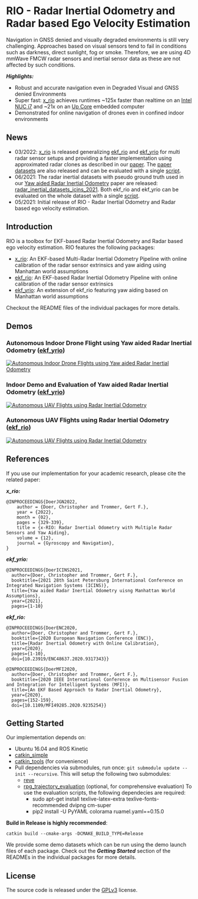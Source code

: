 # RIO - Radar Inertial Odometry and Radar based Ego Velocity Estimation
Navigation in GNSS denied and visually degraded environments is still very challenging. 
Approaches based on visual sensors tend to fail in conditions such as darkness, direct sunlight, fog or smoke.
Therefore, we are using 4D mmWave FMCW radar sensors and inertial sensor data as these are not affected by such conditions.

***Highlights:***
- Robust and accurate navigation even in Degraded Visual and GNSS denied Environments
- Super fast: [x_rio](./x_rio) achieves runtimes ~125x faster than realtime on an [Intel NUC i7](https://www.intel.com/content/www/us/en/products/sku/130392/intel-nuc-kit-nuc7i7dnke/specifications.html) and ~21x on an [Up Core](https://up-shop.org/up-core-series.html) embedded computer
- Demonstrated for online navigation of drones even in confined indoor environments

## News
- 03/2022: [x_rio](./x_rio) is released generalizing  [ekf_rio](./ekf_rio) and [ekf_yrio](./ekf_yrio) for multi radar sensor setups and providing a faster implementation using approximated radar clones as described in our [paper](https://christopherdoer.github.io/publication/2022_02_JGN2022). 
  The [paper datasets](https://christopherdoer.github.io/datasets/multi_radar_inertial_datasets_JGN2022) are also released and can be evaluated with a single [script](./x_rio/python/evaluate_jgn2022_datasets.py).
- 06/2021: The radar inertial datasets with pseudo ground truth used in our [Yaw aided Radar Inertial Odometry](https://christopherdoer.github.io/publication/2021_05_ICINS2021) paper are released: [radar_inertial_datasets_icins_2021](https://christopherdoer.github.io/datasets/icins_2021_radar_inertial_odometry). 
  Both ekf_rio and ekf_yrio can be evaluated on the whole dataset with a single [script](ekf_yrio/python/icins_2021_evaluation.py).
- 05/2021: Initial release of RIO - Radar Inertial Odometry and Radar based ego velocity estimation.

## Introduction
RIO is a toolbox for EKF-based Radar Inertial Odometry and Radar based ego velocity estimation.
RIO features the following packages:
- [x_rio](./x_rio): An EKF-based Multi-Radar Inertial Odometry Pipeline with online calibration of the radar sensor extrinsics and yaw aiding using Manhattan world assumptions
- [ekf_rio](./ekf_rio): An EKF-based Radar Inertial Odometry Pipeline with online calibration of the radar sensor extrinsics
- [ekf_yrio](./ekf_yrio): An extension of ekf_rio featuring yaw aiding based on Manhattan world assumptions 

Checkout the README files of the individual packages for more details.

## Demos

### Autonomous Indoor Drone Flight using Yaw aided Radar Inertial Odometry ([ekf_yrio](./ekf_yrio))   
[![Autonomous Indoor Drone Flights using Yaw aided Radar Inertial Odometry](http://img.youtube.com/vi/KhWPqMC6gSE/0.jpg)](http://www.youtube.com/watch?v=KhWPqMC6gSE "Autonomous Indoor Drone Flights using Yaw aided Radar Inertial Odometry")

### Indoor Demo and Evaluation of Yaw aided Radar Inertial Odometry ([ekf_yrio](./ekf_yrio))   
[![Autonomous UAV Flights using Radar Inertial Odometry](http://img.youtube.com/vi/EIcBMo1sM_g/0.jpg)](http://www.youtube.com/watch?v=EIcBMo1sM_g "Autonomous UAV Flights using Radar Inertial Odometry")

### Autonomous UAV Flights using Radar Inertial Odometry ([ekf_rio](./ekf_rio))
[![Autonomous UAV Flights using Radar Inertial Odometry](http://img.youtube.com/vi/8DofG1iXHAE/0.jpg)](http://www.youtube.com/watch?v=8DofG1iXHAE "Autonomous UAV Flights using Radar Inertial Odometry")


## References

If you use our implementation for your academic research, please cite the related paper:

***x_rio:***
~~~[bibtex]
@INPROCEEDINGS{DoerJGN2022,
    author = {Doer, Christopher and Trommer, Gert F.},
    year = {2022},
    month = {02},
    pages = {329-339},
    title = {x-RIO: Radar Inertial Odometry with Multiple Radar Sensors and Yaw Aiding},
    volume = {12},
    journal = {Gyroscopy and Navigation},
}
~~~

***ekf_yrio:***
~~~[bibtex]
@INPROCEEDINGS{DoerICINS2021,
  author={Doer, Christopher and Trommer, Gert F.},
  booktitle={2021 28th Saint Petersburg International Conference on Integrated Navigation Systems (ICINS)}, 
  title={Yaw aided Radar Inertial Odometry uisng Manhattan World Assumptions}, 
  year={2021},
  pages={1-10}
~~~

***ekf_rio:***
~~~[bibtex]
@INPROCEEDINGS{DoerENC2020,
  author={Doer, Christopher and Trommer, Gert F.},
  booktitle={2020 European Navigation Conference (ENC)}, 
  title={Radar Inertial Odometry with Online Calibration}, 
  year={2020},
  pages={1-10},
  doi={10.23919/ENC48637.2020.9317343}}
~~~
~~~[bibtex]
@INPROCEEDINGS{DoerMFI2020,
  author={Doer, Christopher and Trommer, Gert F.},
  booktitle={2020 IEEE International Conference on Multisensor Fusion and Integration for Intelligent Systems (MFI)}, 
  title={An EKF Based Approach to Radar Inertial Odometry}, 
  year={2020},
  pages={152-159},
  doi={10.1109/MFI49285.2020.9235254}}
~~~


## Getting Started
Our implementation depends on:
- Ubuntu 16.04 and ROS Kinetic
- [catkin_simple](https://github.com/catkin/catkin_simple.git)
- [catkin_tools](https://catkin-tools.readthedocs.io/en/latest/) (for convenience)
- Pull dependencies via submodules, run once: ` git submodule update --init --recursive `. This will setup the following two submodules: 
  - [reve](https://github.com/christopherdoer/reve)
  - [rpg_trajectory_evaluation](https://github.com/christopherdoer/rpg_trajectory_evaluation) (optional, for comprehensive evaluation)
    To use the evaluation scripts, the following dependecies are required:
    - sudo apt-get install texlive-latex-extra texlive-fonts-recommended dvipng cm-super
    - pip2 install -U PyYAML colorama ruamel.yaml==0.15.0

**Build in Release is highly recommended**:
~~~[shell]
catkin build --cmake-args -DCMAKE_BUILD_TYPE=Release
~~~

We provide some demo datasets which can be run using the demo launch files of each package. 
Check out the ***Getting Started*** section of the READMEs in the individual packages for more details. 


## License
The source code is released under the [GPLv3](http://www.gnu.org/licenses/) license.
